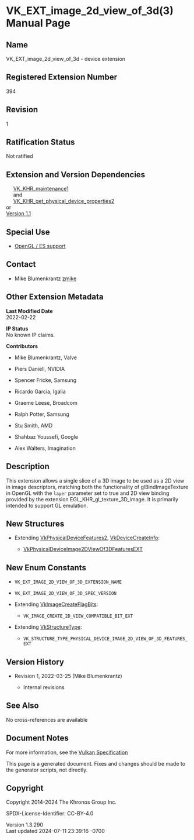 # VK_EXT_image_2d_view_of_3d(3) Manual Page

## Name

VK_EXT_image_2d_view_of_3d - device extension



## <a href="#_registered_extension_number" class="anchor"></a>Registered Extension Number

394

## <a href="#_revision" class="anchor"></a>Revision

1

## <a href="#_ratification_status" class="anchor"></a>Ratification Status

Not ratified

## <a href="#_extension_and_version_dependencies" class="anchor"></a>Extension and Version Dependencies

     [VK_KHR_maintenance1](https://registry.khronos.org/vulkan/specs/1.3-extensions/man/html/VK_KHR_maintenance1.html)  
     and  
    
[VK_KHR_get_physical_device_properties2](https://registry.khronos.org/vulkan/specs/1.3-extensions/man/html/VK_KHR_get_physical_device_properties2.html)  
or  
[Version 1.1](#versions-1.1)  

## <a href="#_special_use" class="anchor"></a>Special Use

- <a
  href="https://registry.khronos.org/vulkan/specs/1.3-extensions/html/vkspec.html#extendingvulkan-compatibility-specialuse"
  target="_blank" rel="noopener">OpenGL / ES support</a>

## <a href="#_contact" class="anchor"></a>Contact

- Mike Blumenkrantz <a
  href="https://github.com/KhronosGroup/Vulkan-Docs/issues/new?body=%5BVK_EXT_image_2d_view_of_3d%5D%20@zmike%0A*Here%20describe%20the%20issue%20or%20question%20you%20have%20about%20the%20VK_EXT_image_2d_view_of_3d%20extension*"
  target="_blank" rel="nofollow noopener"><em></em>zmike</a>

## <a href="#_other_extension_metadata" class="anchor"></a>Other Extension Metadata

**Last Modified Date**  
2022-02-22

**IP Status**  
No known IP claims.

**Contributors**  
- Mike Blumenkrantz, Valve

- Piers Daniell, NVIDIA

- Spencer Fricke, Samsung

- Ricardo Garcia, Igalia

- Graeme Leese, Broadcom

- Ralph Potter, Samsung

- Stu Smith, AMD

- Shahbaz Youssefi, Google

- Alex Walters, Imagination

## <a href="#_description" class="anchor"></a>Description

This extension allows a single slice of a 3D image to be used as a 2D
view in image descriptors, matching both the functionality of
glBindImageTexture in OpenGL with the `layer` parameter set to true and
2D view binding provided by the extension EGL_KHR_gl_texture_3D_image.
It is primarily intended to support GL emulation.

## <a href="#_new_structures" class="anchor"></a>New Structures

- Extending [VkPhysicalDeviceFeatures2](https://registry.khronos.org/vulkan/specs/1.3-extensions/man/html/VkPhysicalDeviceFeatures2.html),
  [VkDeviceCreateInfo](https://registry.khronos.org/vulkan/specs/1.3-extensions/man/html/VkDeviceCreateInfo.html):

  - [VkPhysicalDeviceImage2DViewOf3DFeaturesEXT](https://registry.khronos.org/vulkan/specs/1.3-extensions/man/html/VkPhysicalDeviceImage2DViewOf3DFeaturesEXT.html)

## <a href="#_new_enum_constants" class="anchor"></a>New Enum Constants

- `VK_EXT_IMAGE_2D_VIEW_OF_3D_EXTENSION_NAME`

- `VK_EXT_IMAGE_2D_VIEW_OF_3D_SPEC_VERSION`

- Extending [VkImageCreateFlagBits](https://registry.khronos.org/vulkan/specs/1.3-extensions/man/html/VkImageCreateFlagBits.html):

  - `VK_IMAGE_CREATE_2D_VIEW_COMPATIBLE_BIT_EXT`

- Extending [VkStructureType](https://registry.khronos.org/vulkan/specs/1.3-extensions/man/html/VkStructureType.html):

  - `VK_STRUCTURE_TYPE_PHYSICAL_DEVICE_IMAGE_2D_VIEW_OF_3D_FEATURES_EXT`

## <a href="#_version_history" class="anchor"></a>Version History

- Revision 1, 2022-03-25 (Mike Blumenkrantz)

  - Internal revisions

## <a href="#_see_also" class="anchor"></a>See Also

No cross-references are available

## <a href="#_document_notes" class="anchor"></a>Document Notes

For more information, see the <a
href="https://registry.khronos.org/vulkan/specs/1.3-extensions/html/vkspec.html#VK_EXT_image_2d_view_of_3d"
target="_blank" rel="noopener">Vulkan Specification</a>

This page is a generated document. Fixes and changes should be made to
the generator scripts, not directly.

## <a href="#_copyright" class="anchor"></a>Copyright

Copyright 2014-2024 The Khronos Group Inc.

SPDX-License-Identifier: CC-BY-4.0

Version 1.3.290  
Last updated 2024-07-11 23:39:16 -0700
